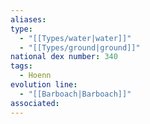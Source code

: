 ```yaml
---
aliases: 
type:
  - "[[Types/water|water]]"
  - "[[Types/ground|ground]]"
national dex number: 340
tags:
  - Hoenn
evolution line:
  - "[[Barboach|Barboach]]"
associated: 
---
```

